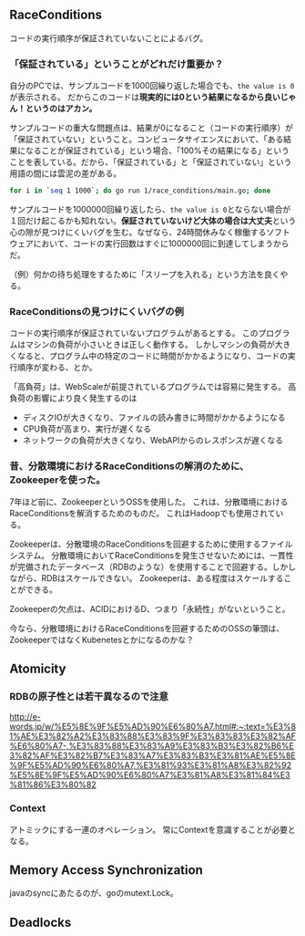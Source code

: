 
## RaceConditions

コードの実行順序が保証されていないことによるバグ。

### 「保証されている」ということがどれだけ重要か？

自分のPCでは、サンプルコードを1000回繰り返した場合でも、`the value is 0`が表示される。
だからこのコードは**現実的には0という結果になるから良いじゃん！というのはアカン。**

サンプルコードの重大な問題点は、結果が0になること（コードの実行順序）が「保証されていない」ということ。コンピュータサイエンスにおいて、「ある結果になることが保証されている」という場合、「100%その結果になる」ということを表している。だから、「保証されている」と「保証されていない」という用語の間には雲泥の差がある。

```bash
for i in `seq 1 1000`; do go run 1/race_conditions/main.go; done
```

サンプルコードを1000000回繰り返したら、`the value is 0`とならない場合が１回だけ起こるかも知れない。**保証されていないけど大体の場合は大丈夫**という心の隙が見つけにくいバグを生む。なぜなら、24時間休みなく稼働するソフトウェアにおいて、コードの実行回数はすぐに1000000回に到達してしまうからだ。

（例）何かの待ち処理をするために「スリープを入れる」という方法を良くやる。

### RaceConditionsの見つけにくいバグの例

コードの実行順序が保証されていないプログラムがあるとする。
このプログラムはマシンの負荷が小さいときは正しく動作する。
しかしマシンの負荷が大きくなると、プログラム中の特定のコードに時間がかかるようになり、コードの実行順序が変わる、とか。

「高負荷」は、WebScaleが前提されているプログラムでは容易に発生する。
高負荷の影響により良く発生するのは

- ディスクIOが大きくなり、ファイルの読み書きに時間がかかるようになる
- CPU負荷が高まり、実行が遅くなる
- ネットワークの負荷が大きくなり、WebAPIからのレスポンスが遅くなる

### 昔、分散環境におけるRaceConditionsの解消のために、Zookeeperを使った。

7年ほど前に、ZookeeperというOSSを使用した。
これは、分散環境におけるRaceConditionsを解消するためのものだ。
これはHadoopでも使用されている。

Zookeeperは、分散環境のRaceConditionsを回避するために使用するファイルシステム。
分散環境においてRaceConditionsを発生させないためには、一貫性が完備されたデータベース（RDBのような）を使用することで回避する。しかしながら、RDBはスケールできない。
Zookeeperは、ある程度はスケールすることができる。

Zookeeperの欠点は、ACIDにおけるD、つまり「永続性」がないということ。

今なら、分散環境におけるRaceConditionsを回避するためのOSSの筆頭は、ZookeeperではなくKubenetesとかになるのかな？

## Atomicity

### RDBの原子性とは若干異なるので注意

http://e-words.jp/w/%E5%8E%9F%E5%AD%90%E6%80%A7.html#:~:text=%E3%81%AE%E3%82%A2%E3%83%88%E3%83%9F%E3%83%83%E3%82%AF%E6%80%A7-,%E3%83%88%E3%83%A9%E3%83%B3%E3%82%B6%E3%82%AF%E3%82%B7%E3%83%A7%E3%83%B3%E3%81%AE%E5%8E%9F%E5%AD%90%E6%80%A7,%E3%81%93%E3%81%A8%E3%82%92%E5%8E%9F%E5%AD%90%E6%80%A7%E3%81%A8%E3%81%84%E3%81%86%E3%80%82

### Context

アトミックにする一連のオペレーション。
常にContextを意識することが必要となる。

## Memory Access Synchronization

javaのsyncにあたるのが、goのmutext.Lock。

## Deadlocks

